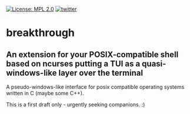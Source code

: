 [![License: MPL 2.0](https://img.shields.io/badge/License-MPL%202.0-brightgreen.svg)](https://opensource.org/licenses/MPL-2.0)
[![twitter](https://badges.aleen42.com/src/twitter.svg)](https://twitter.com/ampersand23)

# breakthrough
## An extension for your POSIX-compatible shell based on ncurses putting a TUI as a quasi-windows-like layer over the terminal

A pseudo-windows-like interface for posix compatible operating systems written in C (maybe some C++).

This is a first draft only - urgently seeking companions. :)
